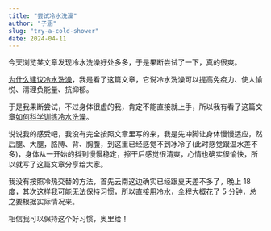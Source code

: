 ```yaml
---
title: "尝试冷水洗澡"
author: "子涵"
slug: "try-a-cold-shower"
date: 2024-04-11
---
```


今天浏览某文章发现冷水洗澡好处多多，于是果断尝试了一下，真的很爽。

[为什么建议冷水洗澡](https://zhuanlan.zhihu.com/p/650486585)，我是看了这篇文章，它说冷水洗澡可以提高免疫力、使人愉悦、清理负能量、抗抑郁。

于是我果断尝试，不过身体很虚的我，肯定不能直接就上手，所以我有看了这篇文章[如何科学训练冷水洗澡](https://www.zhihu.com/question/296375651)。

说说我的感受吧，我没有完全按照文章里写的来，我是先冲脚让身体慢慢适应，然后腿、大腿，胳膊、背、胸腹，到这里已经感觉不到冰冷了(此时感觉跟温水差不多)，身体从一开始的抖到慢慢稳定，擦干后感觉很清爽，心情也确实很愉快，所以就写了这篇文章分享给大家。

我没有按照冷热交替的方法，首先云南这边确实已经跟夏天差不多了，晚上 18 度，其次这样我可能无法保持习惯，所以直接用冷水，全程大概花了 5 分钟，总之要根据实际情况来。

相信我可以保持这个好习惯，奥里给！
